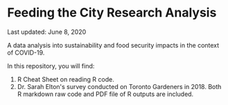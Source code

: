 # Feeding the City Research Analysis
Last updated: June 8, 2020

A data analysis into sustainability and food security impacts in the context of COVID-19.

In this repository, you will find:
1. R Cheat Sheet on reading R code.
2. Dr. Sarah Elton's survey conducted on Toronto Gardeners in 2018. Both R markdown raw code and PDF file of R outputs are included.
